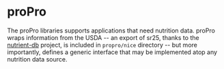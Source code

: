 # proPro

The proPro libraries supports applications that need nutrition data.  proPro wraps information from the USDA -- an export of sr25, thanks to the [nutrient-db][] project, is included in `propro/nice` directory -- but more importantly, defines a generic interface that may be implemented atop any nutrition data source.

[nutrient-db]: https://github.com/schirinos/nutrient-db
